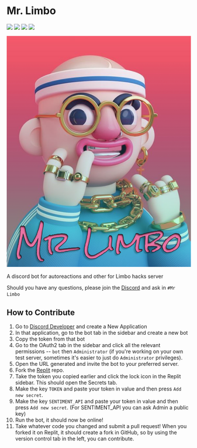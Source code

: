 # Mr. Limbo
<p>

<img src="https://img.shields.io/badge/Python-FFD43B?style=for-the-badge&logo=python&logoColor=darkgreen"/>

<img src="https://img.shields.io/badge/replit-667881?style=for-the-badge&logo=replit&logoColor=white"/>

<img src="https://img.shields.io/badge/Discord-7289DA?style=for-the-badge&logo=discord&logoColor=white"/>

<img src="https://img.shields.io/discord/827113564564750366.svg?style=for-the-badge">

</p>

![](https://github.com/Abusayid693/Mr-Limbo-bot/blob/master/Images_/Frame%2047.png)

A discord bot for autoreactions and other for Limbo hacks server 

Should you have any questions, please join the [Discord]( https://discord.com/invite/8XJSzmtWPp) and ask in `#Mr Limbo`

## How to Contribute
1. Go to [Discord Developer](https://discord.com/developers/applications) and create a New Application
3. In that application, go to the bot tab in the sidebar and create a new bot
4. Copy the token from that bot
5. Go to the OAuth2 tab in the sidebar and click all the relevant permissions -- `bot` then `Administrator` (if you're working on your own test server, sometimes it's easier to just do `Administrator` privileges).
6. Open the URL generated and invite the bot to your preferred server.
1. Fork the [Replit](https://replit.com/@Abusayid693/Mr-Limbo-bot#README.md) repo.
8. Take the token you copied earlier and click the lock icon in the Replit sidebar. This should open the Secrets tab.
9. Make the key `TOKEN` and paste your token in value and then press `Add new secret`.
10. Make the key `SENTIMENT_API` and paste your token in value and then press `Add new secret`. (For SENTIMENT_API you can ask Admin a public key)
11. Run the bot, it should now be online!
12. Take whatever code you changed and submit a pull request! When you forked it on Replit, it should create a fork in GitHub, so by using the version control tab in the left, you can contribute.
